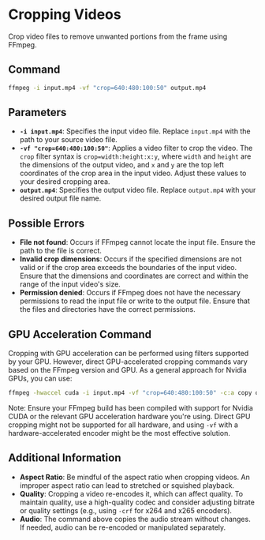 # Cropping Videos

Crop video files to remove unwanted portions from the frame using FFmpeg.

## Command

```bash
ffmpeg -i input.mp4 -vf "crop=640:480:100:50" output.mp4
```

## Parameters

- **`-i input.mp4`**: Specifies the input video file. Replace `input.mp4` with the path to your source video file.
- **`-vf "crop=640:480:100:50"`**: Applies a video filter to crop the video. The `crop` filter syntax is `crop=width:height:x:y`, where `width` and `height` are the dimensions of the output video, and `x` and `y` are the top left coordinates of the crop area in the input video. Adjust these values to your desired cropping area.
- **`output.mp4`**: Specifies the output video file. Replace `output.mp4` with your desired output file name.

## Possible Errors

- **File not found**: Occurs if FFmpeg cannot locate the input file. Ensure the path to the file is correct.
- **Invalid crop dimensions**: Occurs if the specified dimensions are not valid or if the crop area exceeds the boundaries of the input video. Ensure that the dimensions and coordinates are correct and within the range of the input video's size.
- **Permission denied**: Occurs if FFmpeg does not have the necessary permissions to read the input file or write to the output file. Ensure that the files and directories have the correct permissions.

## GPU Acceleration Command

Cropping with GPU acceleration can be performed using filters supported by your GPU. However, direct GPU-accelerated cropping commands vary based on the FFmpeg version and GPU. As a general approach for Nvidia GPUs, you can use:


```bash
ffmpeg -hwaccel cuda -i input.mp4 -vf "crop=640:480:100:50" -c:a copy output.mp4
```


Note: Ensure your FFmpeg build has been compiled with support for Nvidia CUDA or the relevant GPU acceleration hardware you're using. Direct GPU cropping might not be supported for all hardware, and using `-vf` with a hardware-accelerated encoder might be the most effective solution.

## Additional Information

- **Aspect Ratio**: Be mindful of the aspect ratio when cropping videos. An improper aspect ratio can lead to stretched or squished playback.
- **Quality**: Cropping a video re-encodes it, which can affect quality. To maintain quality, use a high-quality codec and consider adjusting bitrate or quality settings (e.g., using `-crf` for x264 and x265 encoders).
- **Audio**: The command above copies the audio stream without changes. If needed, audio can be re-encoded or manipulated separately.
